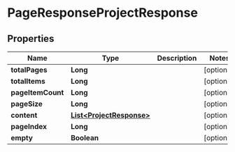 # PageResponseProjectResponse

## Properties
Name | Type | Description | Notes
------------ | ------------- | ------------- | -------------
**totalPages** | **Long** |  |  [optional]
**totalItems** | **Long** |  |  [optional]
**pageItemCount** | **Long** |  |  [optional]
**pageSize** | **Long** |  |  [optional]
**content** | [**List&lt;ProjectResponse&gt;**](ProjectResponse.md) |  |  [optional]
**pageIndex** | **Long** |  |  [optional]
**empty** | **Boolean** |  |  [optional]
